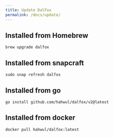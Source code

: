 ```yaml
---
title: Update DalFox
permalink: /docs/update/
---
```


## Installed from Homebrew
```
brew upgrade dalfox
```

## Installed from snapcraft
```
sudo snap refresh dalfox
```

## Installed from go
```
go install github.com/hahwul/dalfox/v2@latest
```

## Installed from docker
```
docker pull hahwul/dalfox:latest
```
